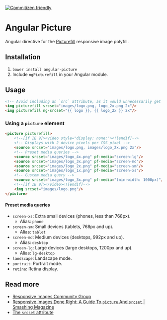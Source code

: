 [![Commitizen friendly](https://img.shields.io/badge/commitizen-friendly-brightgreen.svg)](http://commitizen.github.io/cz-cli/)

# Angular Picture

Angular directive for the [Picturefill](http://scottjehl.github.io/picturefill/) responsive image polyfill.

## Installation

1. `bower install angular-picture`
2. Include `ngPicturefill` in your Angular module.

## Usage

```html
<!-- Avoid including an `src` attribute, as it would unnecessarily get read by all browsers -->
<img picturefill srcset="images/logo.png, logo_2x.png 2x"/>
<img picturefill ng-srcset="{{ logo }}, {{ logo_2x }} 2x"/>
```

### Using a `picture` element

```html
<picture picturefill>
    <!--[if IE 9]><video style="display: none;"><![endif]-->
    <!-- Displays with 2 device pixels per CSS pixel -->
    <source srcset="images/logo.png, images/logo_2x.png 2x"/>
    <!-- Preset media queries -->
    <source srcset="images/logo_4x.png" pf-media="screen-lg"/>
    <source srcset="images/logo_3x.png" pf-media="screen-md"/>
    <source srcset="images/logo_2x.png" pf-media="screen-sm"/>
    <source srcset="images/logo_1x.png" pf-media="screen-xs"/>
    <!-- Custom media query -->
    <source srcset="images/logo_3x.png" pf-media="(min-width: 1000px)"/>
    <!--[if IE 9]></video><![endif]-->
    <img srcset="images/logo.png"/>
</picture>
```

#### Preset media queries

* `screen-xs`: Extra small devices (phones, less than 768px).
	* Alias: `phone`
* `screen-sm`: Small devices (tablets, 768px and up).
	* Alias: `tablet`
* `screen-md`: Medium devices (desktops, 992px and up).
	* Alias: `desktop`
* `screen-lg`: Large devices (large desktops, 1200px and up).
	* Alias: `lg-desktop`
* `landscape`: Landscape mode.
* `portrait`: Portrait mode.
* `retina`: Retina display.

## Read more

* [Responsive Images Community Group](http://responsiveimages.org/)
* [Responsive Images Done Right: A Guide To `picture` And `srcset` | Smashing Magazine](http://www.smashingmagazine.com/2014/05/14/responsive-images-done-right-guide-picture-srcset/)
* [The `srcset` attribute](http://www.webkit.org/demos/srcset/)
